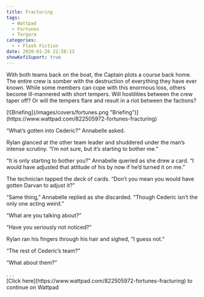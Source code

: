 ```yaml
---
title: Fracturing
tags:
  - Wattpad
  - Fortunes
  - Tergara
categories:
  - - Flash Fiction
date: 2020-01-28 22:58:13
showKofiSuport: true
---
```


With both teams back on the boat, the Captain plots a course back home. The entire crew is somber with the destruction of everything they have ever known. While some members can cope with this enormous loss, others become ill-mannered with short tempers.<!-- more --> Will hostilities between the crew taper off? Or will the tempers flare and result in a riot between the factions?

<div class="center">[![Briefing](/images/covers/fortunes.png "Briefing")](https://www.wattpad.com/822505972-fortunes-fracturing)</div>

“What’s gotten into Cederic?” Annabelle asked.

Rylan glanced at the other team leader and shuddered under the man’s intense scrutiny. “I’m not sure, but it’s starting to bother me.”

“It is only starting to bother you?” Annabelle queried as she drew a card. “I would have adjusted that attitude of his by now if he’d turned it on me.”

The technician tapped the deck of cards. “Don’t you mean you would have gotten Darvan to adjust it?”

“Same thing,” Annabelle replied as she discarded. “Though Cederic isn’t the only one acting weird.”

“What are you talking about?”

“Have you seriously not noticed?”

Rylan ran his fingers through his hair and sighed, “I guess not.”

“The rest of Cederic’s team?”

“What about them?”

<div class="center story-ellipses">
.
.
.
</div><div class="center">[Click here](https://www.wattpad.com/822505972-fortunes-fracturing) to continue on Wattpad</div>